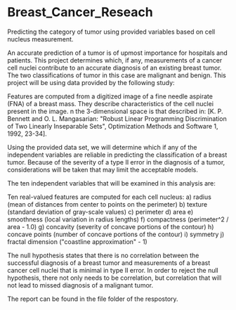 # Breast_Cancer_Reseach
Predicting the category of tumor using provided variables based on cell nucleus measurement.

An accurate prediction of a tumor is of upmost importance for hospitals and patients.  This project determines which, if any, measurements of a cancer cell nuclei contribute to an accurate diagnosis of an existing breast tumor.  The two classifications of tumor in this case are malignant and benign.  This project will be using data provided by the following study:

Features are computed from a digitized image of a fine needle aspirate (FNA) of a breast mass. They describe characteristics of the cell nuclei present in the image.
n the 3-dimensional space is that described in: [K. P. Bennett and O. L. Mangasarian: "Robust Linear Programming Discrimination of Two Linearly Inseparable Sets", Optimization Methods and Software 1, 1992, 23-34].

Using the provided data set, we will determine which if any of the independent variables are reliable in predicting the classification of a breast tumor.  Because of the severity of a type II error in the diagnosis of a tumor, considerations will be taken that may limit the acceptable models.

The ten independent variables that will be examined in this analysis are:

Ten real-valued features are computed for each cell nucleus:
a) radius (mean of distances from center to points on the perimeter)
b) texture (standard deviation of gray-scale values)
c) perimeter
d) area
e) smoothness (local variation in radius lengths)
f) compactness (perimeter^2 / area - 1.0)
g) concavity (severity of concave portions of the contour)
h) concave points (number of concave portions of the contour)
i) symmetry
j) fractal dimension ("coastline approximation" - 1)

The null hypothesis states that there is no correlation between the successful diagnosis of a breast tumor and measurements of a breast cancer cell nuclei that is minimal in type II error.  In order to reject the null hypothesis, there not only needs to be correlation, but correlation that will not lead to missed diagnosis of a malignant tumor.

The report can be found in the file folder of the respostory.




